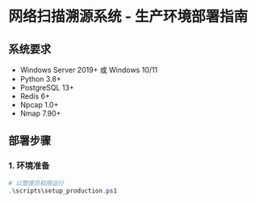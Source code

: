 # 网络扫描溯源系统 - 生产环境部署指南

## 系统要求

- Windows Server 2019+ 或 Windows 10/11
- Python 3.8+
- PostgreSQL 13+
- Redis 6+
- Npcap 1.0+
- Nmap 7.90+

## 部署步骤

### 1. 环境准备

```powershell
# 以管理员权限运行
.\scripts\setup_production.ps1